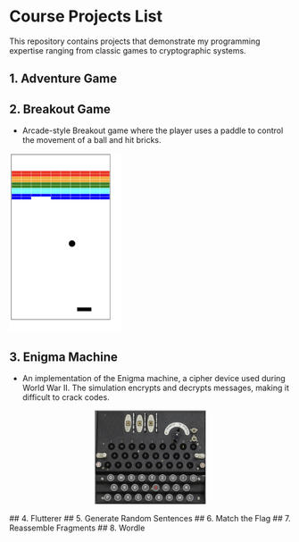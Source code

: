 # Course Projects List
This repository contains projects that demonstrate my programming expertise ranging from classic games to cryptographic systems.
## 1. Adventure Game
## 2. Breakout Game
- Arcade-style Breakout game where the player uses a paddle to control the movement of a ball and hit bricks.
<p align="left"> 
<img src="breakout_game/breakout.png" width="200">
</p>  

## 3. Enigma Machine
- An implementation of the Enigma machine, a cipher device used during World War II. The simulation encrypts and decrypts messages, making it difficult to crack codes.
<p align="center"> 
<img src="enigma_machine/enigma.png" width="200">
</p> 
## 4. Flutterer
## 5. Generate Random Sentences
## 6. Match the Flag
## 7. Reassemble Fragments
## 8. Wordle

